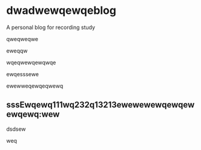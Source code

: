 # dwadwewqewqeblog
A personal blog for recording study

qweqweqwe



eweqqw

wqeqwewqewqwqe

ewqesssewe

ewewweqewqeqwewq

## sssEwqewq111wq232q13213ewewewewqewqewewqewq:wew

dsdsew

weq